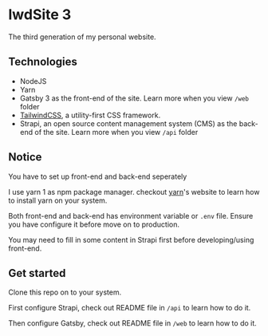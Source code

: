 # lwdSite 3
The third generation of my personal website. 

## Technologies
- NodeJS
- Yarn
- Gatsby 3 as the front-end of the site. Learn more when you view ```/web``` folder
- [TailwindCSS](https://tailwindcss.com/), a utility-first CSS framework.
- Strapi, an open source content management system (CMS) as the back-end of the site. Learn more when you view ```/api``` folder

## Notice
You have to set up front-end and back-end seperately

I use yarn 1 as npm package manager. checkout [yarn](https://classic.yarnpkg.com/lang/en/docs/install/)'s website to learn how to install yarn on your system. 

Both front-end and back-end has environment variable or ```.env``` file. Ensure you have configure it before move on to production.

You may need to fill in some content in Strapi first before developing/using front-end.

## Get started
Clone this repo on to your system.

First configure Strapi, check out README file in ```/api``` to learn how to do it.

Then configure Gatsby, check out README file in ```/web``` to learn how to do it. 

